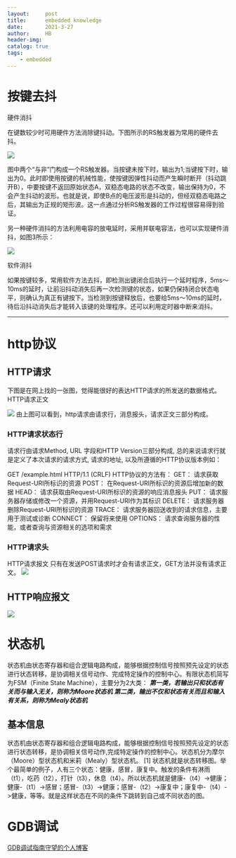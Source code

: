 ```yaml
---
layout:     post
title:      embedded knowledge
date:       2021-3-27
author:     HB
header-img:
catalog: true
tags:
    - embedded
---
```


# 按键去抖
硬件消抖

在键数较少时可用硬件方法消除键抖动。下图所示的RS触发器为常用的硬件去抖。

![](http://news.eeworld.com.cn/uploadfile/mcu/uploadfile/201208/20120806045711275.jpg)

图中两个“与非”门构成一个RS触发器。当按键未按下时，输出为1;当键按下时，输出为0。此时即使用按键的机械性能，使按键因弹性抖动而产生瞬时断开（抖动跳开B），中要按键不返回原始状态A，双稳态电路的状态不改变，输出保持为0，不会产生抖动的波形。也就是说，即使B点的电压波形是抖动的，但经双稳态电路之后，其输出为正规的矩形波。这一点通过分析RS触发器的工作过程很容易得到验证。

另一种硬件消抖的方法利用电容的放电延时，采用并联电容法，也可以实现硬件消抖，如图3所示：

![](http://news.eeworld.com.cn/uploadfile/mcu/uploadfile/201208/20120806045712217.jpg)

软件消抖

如果按键较多，常用软件方法去抖，即检测出键闭合后执行一个延时程序，5ms～10ms的延时，让前沿抖动消失后再一次检测键的状态，如果仍保持闭合状态电平，则确认为真正有键按下。当检测到按键释放后，也要给5ms～10ms的延时，待后沿抖动消失后才能转入该键的处理程序。还可以利用定时器中断来消抖。




------------
# http协议
## HTTP请求
下图是在网上找的一张图，觉得能很好的表达HTTP请求的所发送的数据格式。
HTTP请求正文


![](https://pic2.zhimg.com/80/v2-12836e928e97f0d1acf375b34981a071_720w.jpg)
由上图可以看到，http请求由请求行，消息报头，请求正文三部分构成。

### HTTP请求状态行
请求行由请求Method, URL 字段和HTTP Version三部分构成, 总的来说请求行就是定义了本次请求的请求方式, 请求的地址, 以及所遵循的HTTP协议版本例如：

GET /example.html HTTP/1.1 (CRLF)
HTTP协议的方法有： GET： 请求获取Request-URI所标识的资源 POST： 在Request-URI所标识的资源后增加新的数据 HEAD： 请求获取由Request-URI所标识的资源的响应消息报头 PUT： 请求服务器存储或修改一个资源，并用Request-URI作为其标识 DELETE： 请求服务器删除Request-URI所标识的资源 TRACE： 请求服务器回送收到的请求信息，主要用于测试或诊断 CONNECT： 保留将来使用 OPTIONS： 请求查询服务器的性能，或者查询与资源相关的选项和需求

### HTTP请求头

HTTP请求报文
只有在发送POST请求时才会有请求正文，GET方法并没有请求正文。
![](https://pic4.zhimg.com/80/v2-839818777263adb12e93aafda6595633_720w.jpg)


## HTTP响应报文

![](https://pic1.zhimg.com/80/v2-d85efb19aec970b506b8cc7d2a2821dc_720w.jpg)

# 状态机
状态机由状态寄存器和组合逻辑电路构成，能够根据控制信号按照预先设定的状态进行状态转移，是协调相关信号动作、完成特定操作的控制中心。有限状态机简写为FSM（Finite State Machine），主要分为2大类：
***第一类，若输出只和状态有关而与输入无关，则称为Moore状态机
第二类，输出不仅和状态有关而且和输入有关系，则称为Mealy状态机***

## 基本信息
状态机由状态寄存器和组合逻辑电路构成，能够根据控制信号按照预先设定的状态进行状态转移，是协调相关信号动作,完成特定操作的控制中心。状态机分为摩尔（Moore）型状态机和米莉（Mealy）型状态机。 [1] 
状态机就是状态转移图。举个最简单的例子，人有三个状态：健康，感冒，康复中。触发的条件有淋雨（t1），吃药（t2），打针（t3），休息（t4）。所以状态机就是健康-（t4）->健康；健康-（t1）->感冒；感冒-（t3）->健康；感冒-（t2）->康复中；康复中-（t4）->健康，等等。就是这样状态在不同的条件下跳转到自己或不同状态的图。

# GDB调试
[GDB调试指南守望的个人博客](https://www.yanbinghu.com/2019/04/20/41283.html "GDB调试指南")
